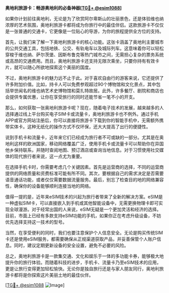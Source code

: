 **奥地利旅游卡：畅游奥地利的必备神器[[TG💪+ @esim1088](https://t.me/s/esim1088)]**

如果你计划前往奥地利，无论是为了欣赏阿尔卑斯山的壮丽景色，还是体验维也纳浓厚的艺术氛围，奥地利旅游卡都将成为你旅行中的最佳伴侣。这款旅游卡不仅仅是一张普通的交通卡，它更像是一位贴心的导游，为你的旅程提供全方位的支持。

首先，让我们来了解一下奥地利旅游卡的核心功能。这张卡涵盖了奥地利主要城市的公共交通工具，包括地铁、公交、有轨电车以及城际列车。这意味着你可以轻松穿梭于维也纳、萨尔茨堡、因斯布鲁克等热门城市之间，无需担心复杂的票务系统或高昂的交通费用。而且，奥地利旅游卡还支持无限次乘坐，只要你持有有效卡片，就可以随心所欲地探索这个美丽的国度。

不过，奥地利旅游卡的魅力远不止于此。对于喜欢自由行的游客来说，它还提供了许多附加价值。比如，持卡人可以免费参观超过90个博物馆和文化景点，其中包括举世闻名的维也纳艺术史博物馆和莫扎特故居。此外，许多餐厅、剧院和商店也会提供专属优惠，让你在享受旅行的同时还能节省一笔不小的开支。

那么，如何获取一张奥地利旅游卡呢？现在，随着电子技术的发展，越来越多的人选择通过线上平台购买电子SIM卡或流量卡，奥地利旅游卡也不例外。通过手机APP或官方网站注册后，你可以直接将旅游卡下载到你的智能手机中，无需额外携带实体卡。这种无纸化的操作方式不仅环保，还大大提高了出行的便捷性。

说到手机卡和流量卡，近年来它们已经成为旅行者不可或缺的一部分。尤其是在奥地利这样的欧洲国家，移动网络覆盖广泛，使用手机卡或流量卡可以帮助你在异国他乡保持联系，并随时查阅地图、预订酒店或查询当地信息。对于习惯使用社交媒体的现代旅行者来说，这一点尤为重要。

在选择手机卡时，你需要考虑几个关键因素。首先是运营商的选择，不同的运营商提供的网络质量和资费标准可能有所不同。其次，要根据自己的需求决定是否需要语音通话功能，或者仅仅需要数据流量服务。最后，别忘了检查目的地的网络兼容性，确保你的设备能够顺利连接当地的网络。

值得一提的是，近年来eSIM技术的兴起为旅行者带来了全新的解决方案。eSIM是一种虚拟SIM卡，可以直接嵌入到手机或其他智能设备中，无需更换物理卡即可实现全球漫游。对于经常出国的人来说，eSIM无疑是一个更加灵活和经济的选择。目前，市面上已经有多款支持eSIM功能的手机，如果你正在考虑升级设备，不妨优先选择支持这一技术的型号。

当然，在享受便利的同时，我们也要注意保护个人信息安全。无论是购买传统SIM卡还是使用eSIM服务，都需要确保从正规渠道获取产品，并妥善保管个人账户信息。同时，建议定期更新设备的安全设置，避免不必要的风险。

总之，奥地利旅游卡是一款集交通、文化和娱乐于一体的多功能卡券，能够极大地提升你的旅行体验。而随着科技的进步，手机卡、流量卡乃至eSIM技术的应用，更是让旅行变得更加轻松愉快。无论你是独自旅行还是与家人朋友同行，奥地利旅游卡都将是你探索这片美丽土地的最佳伙伴。

[[TG💪+ @esim1088](https://t.me/s/esim1088) ![Image](https://i.postimg.cc/4NQfJmqS/Snipaste-2025-05-13-00-14-12.png)]
